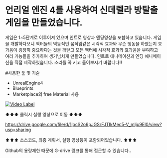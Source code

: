 # 언리얼 엔진 4를 사용하여 신데렐라 방탈출 게임을 만들었습니다.

게임은 1~5단계로 이루어져 있으며 인트로 영상과 엔딩영상을 포함하고 있습니다.
게임을 개발하다보니 액터들의 역동적인 움직임같은 시각적 효과와
무슨 행동을 하였는지 효과음이 굉장히 중요하다는 것을 깨닫고
모든 액터에 시각적 효과와 효과음을 부여하고 여러 기능들을 추가하여
생기넘치게 만들었습니다.
인트로 애니메이션과 엔딩 애니메이션을 직접 제작하였습니다.
소리를 꼭 키고 들어보시기 바랍니다!!

#사용한 툴 및 기술
* UnrealEngine4
* Blueprints
* Marketplace의 free Material 사용

[![Video Label](https://i9.ytimg.com/vi_webp/Sv1EDJa7ooE/mqdefault.webp?v=61e3c506&sqp=CPSLj48G&rs=AOn4CLBvwVO1sENl_VfvEvE8KqB3HZ7JWw)](https://www.youtube.com/watch?v=Sv1EDJa7ooE)

⬆⬆⬆ 클릭시 실행 영상으로 이동 ⬆⬆⬆


https://drive.google.com/file/d/1jbcS2o6pJGSrFJTIkMec5-V_mIju9El0/view?usp=sharing

⬆⬆⬆ 소스코드, 최종 계획서, 실행 영상등이 포함되어있습니다. ⬆⬆⬆

Github의 용량제한 때문에 G-drive 링크를 통해 접근할 수 있습니다..
